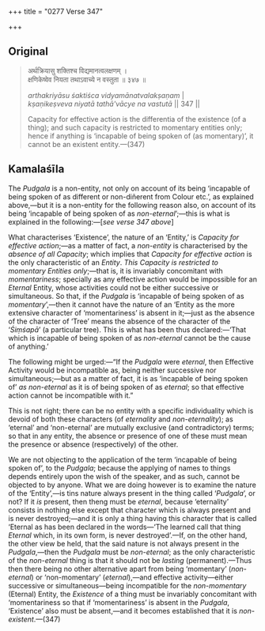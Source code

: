 +++
title = "0277 Verse 347"

+++
## Original 
>
> अर्थक्रियासु शक्तिश्च विद्यमानत्वलक्षणम् ।  
> क्षणिकेष्वेव नियता तथाऽवाच्ये न वस्तुता ॥ ३४७ ॥ 
>
> *arthakriyāsu śaktiśca vidyamānatvalakṣaṇam* \|  
> *kṣaṇikeṣveva niyatā tathā'vācye na vastutā* \|\| 347 \|\| 
>
> Capacity for effective action is the differentia of the existence (of a thing); and such capacity is restricted to momentary entities only; hence if anything is ‘incapable of being spoken of (as momentary)’, it cannot be an existent entity.—(347)



## Kamalaśīla

The *Pudgala* is a non-entity, not only on account of its being ‘incapable of being spoken of as different or non-diñerent from Colour etc.’, as explained above,—but it is a non-entity for the following reason also, on account of its being ‘incapable of being spoken of as *non-eternal*’;—this is what is explained in the following:—[*see verse 347 above*]

What characterises ‘Existence’, the nature of an ‘Entity,’ is *Capacity* *for* *effective* *action*;—as a matter of fact, a *non-entity* is characterised by the *absence of all Capacity*; which implies that *Capacity for effective action* is the only characteristic of an *Entity*. *This Capacity is restricted to momentary Entities only*;—that is, it is invariably concomitant with *momentariness*; specially as any effective action would be impossible for an *Eternal* Entity, whose activities could not be either successive or simultaneous. So that, if the *Pudgala* is ‘incapable of being spoken of as *momentary*’,—then it cannot have the nature of an ‘Entity as the more extensive character of ‘momentariness’ is absent in it;—just as the absence of the character of ‘Tree’ means the absence of the character of the ‘*Śiṃśapā*’ (a particular tree). This is what has been thus declared:—‘That which is incapable of being spoken of as *non-eternal* cannot be the cause of anything.’

The following might be urged:—“If the *Pudgala* were *eternal*, then Effective Activity would be incompatible as, being neither successive nor simultaneous;—but as a matter of fact, it is as ‘incapable of being spoken of’ *as non-eternal* as it is of being spoken of as *eternal*; so that effective action cannot be incompatible with it.”

This is not right; there can be no entity with a specific individuality which is devoid of both these characters (of *eternality* and *non-eternality*); as ‘eternal’ and ‘non-eternal’ are mutually exclusive (and contradictory) terms; so that in any entity, the absence or presence of one of these must mean the presence or absence (respectively) of the other.

We are not objecting to the application of the term ‘incapable of being spoken of’, to the *Pudgala*; because the applying of names to things depends entirely upon the wish of the speaker, and as such, cannot be objected to by anyone. What we are doing however is to examine the nature of the ‘Entity’,—is tins nature always present in the thing called ‘*Pudgala*’, or not? If it *is* present, then theng must be *eternal*, because ‘eternality’ consists in nothing else except that character which is always present and is never destroyed;—and it is only a thing having this character that is called ‘Eternal as has been declared in the words—‘The learned call that thing *Eternal* which, in its own form, is never destroyed’.—If, on the other hand, the other view be held, that the said nature is not always present in the *Pudgala*,—then the *Pudgala* must be *non-eternal*; as the only characteristic of the *non-eternal* thing is that it should not be *lasting* (permanent).—Thus then there being no other alternative apart from being ‘momentary’ (*non-eternal*) or ‘non-momentary’ (*eternal*),—and effective activity—either successive or simultaneous—being incompatible for the *non-momentary* (Eternal) Entity, the *Existence* of a thing must be invariably concomitant with ‘momentariness so that if ‘momentariness’ is absent in the *Pudgala*, ‘Existence’ also must be absent,—and it becomes established that it is *non-existent*.—(347)



